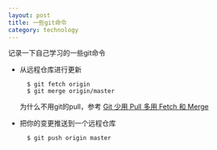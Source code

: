 ```yaml
---
layout: post
title: 一些git命令
category: technology
---
```


记录一下自己学习的一些git命令

- 从远程仓库进行更新

    	$ git fetch origin
		$ git merge origin/master

	为什么不用git的pull，参考 [Git 少用 Pull 多用 Fetch 和 Merge][1]

- 把你的变更推送到一个远程仓库

		$ git push origin master



[1]: http://www.oschina.net/translate/git-fetch-and-merge
